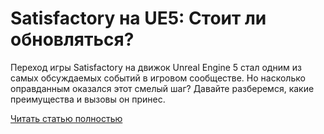 # Satisfactory на UE5: Стоит ли обновляться?



Переход игры Satisfactory на движок Unreal Engine 5 стал одним из самых обсуждаемых событий в игровом сообществе. Но насколько оправданным оказался этот смелый шаг? Давайте разберемся, какие преимущества и вызовы он принес.

[Читать статью полностью](https://xyberbara.com/gaming/stoit-li-obnovlyatsya-do-ue5-v-satisfactory/)
